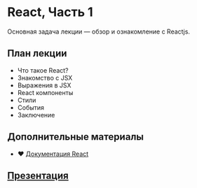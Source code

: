 # React, Часть 1

Основная задача лекции — обзор и ознакомление с Reactjs.

## План лекции
* Что такое React?
* Знакомство с JSX
* Выражения в JSX
* React компоненты
* Стили
* События
* Заключение

## Дополнительные материалы
* ❤️ [Документация React](https://reactjs.org/docs)

## [Презентация](https://docs.google.com/presentation/d/1XkD7mO9BwEGpLJPdLmNsuymYoDJwzfE2V7rgZAlTYHE/edit?usp=sharing)
